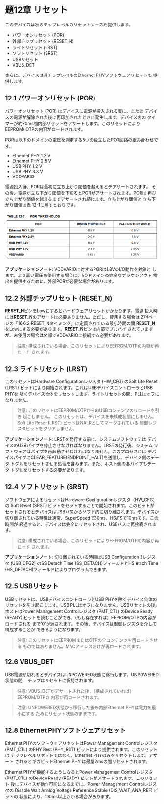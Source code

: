 # 題12章 リセット

このデバイスは次のチップレベルのリセットソースを提供します。

- パワーオンリセット (POR)
- 外部チップリセット (RESET_N)
- ライトリセット (LRST)
- ソフトリセット (SRST)
- USBリセット
- VBUS_DET

さらに、デバイスは非チップレベルのEthernet PHYソフトウェアリセットも
提供します。

## 12.1 パワーオンリセット (POR)

パワーオンリセット (POR) はデバイスに電源が投入される度に、または
デバイスの電源が解除された後に再印加されたときに発生します。デバイス内の
タイマーが約20ms間内部リセットをアサートします。このリセットによりEEPROM/
OTPの内容がロードされます。

PORは以下のドメインの電圧を測定する5つの独立したPOR回路の組み合わせです。

- Ethernet PHY 1.2 V
- Ethernet PHY 2.5 V
- USB PHY 1.2 V
- USB PHY 3.3 V
- VDDVARIO

電源投入後、PORは最初に立ち上がり閾値を超えるとデアサートされます。
その後、電源が立ち下がり閾値を下回るとPORがアサートされます。PORは
再び立ち上がり閾値を越えるまでアサートされ続けます。立ち上がり閾値と
立ち下がり閾値は表 12-1に示すとおりです。

![表12-1 POR閾値](img/table12_1.png)

**アプリケーションノート**: VDDVARIOに対するPORは1.8VのI/O動作を対象と
します。より高い電圧を使用する場合は、I/Oドメインの完全なブラウンアウト
検出を提供するために、外部PORが必要な場合があります。

## 12.2 外部チップリセット (RESET_N)

**RESET_N**ピンをLowにするとハードウェアリセットがかかります。電源
投入時には**RESET_N**のアサートは必要ありません。ただし、使用する場合は
274ページの「16.6.2 RESET_Nタイミング」に定義されている最小時間の間
**RESET_N**をLowにする必要があります。**RESET_N**ピンは内部でプルハイ
されていますが、未使用の場合は外部でVDDVARIOに接続する必要があります。

> 注意: 構成されている場合、このリセットによりEEPROM/OTPの内容が再ロード
> されます。

## 12.3 ライトリセット (LRST)

このリセットはHardware Configurationレジスタ (HW_CFG) のSolt Lite Reset
(LRST) ビットにより開始されます。これはUSBデバイスコントローラとUSB PHYを
除くデバイス全体をリセットします。ライトリセットの間、PLLはオフに
なりません。

> 注意: このリセットはEEPROM/OTPからのUSBコンテンツのリロードを引き
>       起こしません。
>       このリセットは、デバイスを未構成状態にしません。
>       Soft Lite Reser (LRST) ビットはNALRとしてマークされている
>       制御レジスタビットをクリアしません。

**アプリケーションノート**: LRSTを発行する前に、システムソフトウェアは
デバイスのUSBパイプを停止させなければなりません。LRSTの発行後、システム
ソフトウェアはパイプを再起動させなければなりません。このプロセスには
デバイスパイプにCLEAR_FEATURE(ENDPOINT_HALT)を送信し、デバイス側のデータ
トグルをリセットさせる処理を含みます。また、ホスト側の各パイプもデータ
トグルをリセットする必要があります。

## 12.4 ソフトリセット (SRST)

ソフトウェアによるリセットはHardware Configurationレジスタ（HW_CFG）の
Soft Reset (SRST) ビットをセットすることで開始されます。このビットが
セットされるとデバイスはUSBバスからソフト的に切り離されます。デバイスが
切り離されている時間は通常、SuperSpeedで30ms、HS/FSで10msです。この時間が
経過すると、デバイスは完全にリセットされ、USBバスに再接続されます。

> 注意: 構成されている場合、このリセットによりEEPROM/OTPの内容が再ロード
> されます。

**アプリケーションノート**: 切り離されている時間はUSB Configuration 2レジスタ (USB_CFG2) のSS Detach TIme (SS_DETACH)フィールドとHS etach Time
(HS_DETACH)フィールドによりプログラムできます。

## 12.5 USBリセット

USBリセットは、USBデバイスコントローラとUSB PHYを除くデバイス全体の
リセットを引き起こします。USB PLLはオフになりません。USBリセットの後、
ホストはPower Management Controlレジスタ (PMT_CTL) のDevice Ready (READY)
ビットを読むことができ、（もし存在すれば）EEPROM/OTPの内容がロードされる
まで'0'が返されます。その後、デバイスは制御レジスタを介して構成することが
できるようになります。

> 注意: このリセットはEEPROMまたはOTPの全コンテンツを再ロードさせる
> ものではありません。MACアドレスだけが再ロードされます。

## 12.6 VBUS_DET

USB電源が切れるとデバイスはUNPOWERED状態に移行します。UNPOWERED状態の間、
チップはリセットに保持されます。

> 注意: VBUS_DETがアサートされた後、（構成されていれば）EEPROM/OTPの
> 内容が再ロードされます。

> 注意: UNPOWERED状態から移行した後も内部Ethernet PHYは電力を最小にする
> ためにリセット状態のままです。

## 12.8 Ethernet PHYソフトウェアリセット

Ethernet PHYのソフトウェアリセットはPower Management Controlレジスタ
(PMT_CTL) のPHY Rest (PHY_RST) ビットにより提供されます。このリセットは
チップレベルリセットではなく、Ethernet PHYのみをリセットします。アサート
されるとギガビットEthernet PHY は最低2msの間リセットされます。

Ethernet PHYが機能するようになるとPower Management Controlレジスタ
(PMT_CTL) のDevice Ready (READY) ビットがアサートされます。このリセット
後にデバイスが動作可能になるまでに、Power Management Controlレジスタの
Disable Wait Analog Voltage Reference Stable (DIS_WAIT_ANA_REF) ビットの
状態により、100ms以上かかる場合があります。
